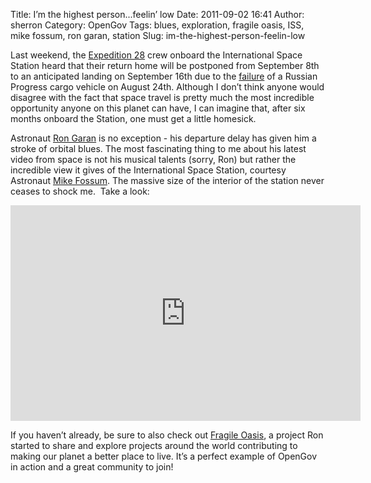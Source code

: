 Title: I’m the highest person...feelin’ low
Date: 2011-09-02 16:41
Author: sherron
Category: OpenGov
Tags: blues, exploration, fragile oasis, ISS, mike fossum, ron garan, station
Slug: im-the-highest-person-feelin-low

Last weekend, the [Expedition 28][] crew onboard the International Space
Station heard that their return home will be postponed from September
8th to an anticipated landing on September 16th due to the [failure][]
of a Russian Progress cargo vehicle on August 24th. Although I don’t
think anyone would disagree with the fact that space travel is pretty
much the most incredible opportunity anyone on this planet can have, I
can imagine that, after six months onboard the Station, one must get a
little homesick.

Astronaut [Ron Garan][] is no exception - his departure delay has given
him a stroke of orbital blues. The most fascinating thing to me about
his latest video from space is not his musical talents (sorry, Ron) but
rather the incredible view it gives of the International Space Station,
courtesy Astronaut [Mike Fossum][]. The massive size of the interior of
the station never ceases to shock me.  Take a look:

<iframe width="560" height="345" src="http://www.youtube.com/embed/Uk9ptueTDwY?rel=0" frameborder="0" allowfullscreen></iframe>

If you haven’t already, be sure to also check out [Fragile Oasis][], a
project Ron started to share and explore projects around the world
contributing to making our planet a better place to live. It’s a perfect
example of OpenGov in action and a great community to join!

  [Expedition 28]: http://www.nasa.gov/mission_pages/station/expeditions/expedition28/index.html
  [failure]: http://www.nasa.gov/mission_pages/station/expeditions/expedition28/p44_launch.html
  [Ron Garan]: https://twitter.com/#!/astro_ron
  [Mike Fossum]: https://twitter.com/#!/astro_aggie
  [Fragile Oasis]: http://fragileoasis.org/

